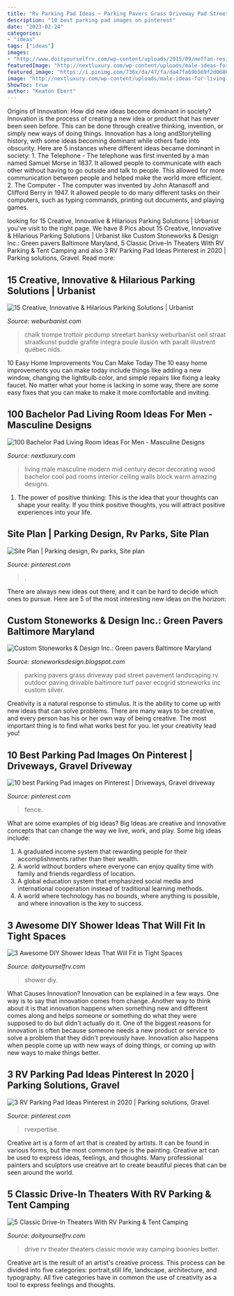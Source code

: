 ```yaml
---
title: "Rv Parking Pad Ideas ~ Parking Pavers Grass Driveway Pad Street Pavement Landscaping Rv Outdoor Paving Drivable Baltimore Turf Paver Ecogrid Stoneworks Inc Custom Silver"
description: "10 best parking pad images on pinterest"
date: "2023-02-24"
categories:
- "ideas"
tags: ["ideas"]
images:
- "http://www.doityourselfrv.com/wp-content/uploads/2015/09/meffan-residence-shower.jpg"
featuredImage: "http://nextluxury.com/wp-content/uploads/male-ideas-for-living-room.jpg"
featured_image: "https://i.pinimg.com/736x/da/47/fa/da47fa69b569f2d06805201445259816--fence.jpg"
image: "http://nextluxury.com/wp-content/uploads/male-ideas-for-living-room.jpg"
ShowToc: true
author: "Keaton Ebert"
---
```



Origins of Innovation: How did new ideas become dominant in society?
Innovation is the process of creating a new idea or product that has never been seen before. This can be done through creative thinking, invention, or simply new ways of doing things. Innovation has a long andStorytelling history, with some ideas becoming dominant while others fade into obscurity. Here are 5 instances where different ideas became dominant in society: 1. The Telephone - The telephone was first invented by a man named Samuel Morse in 1837. It allowed people to communicate with each other without having to go outside and talk to people. This allowed for more communication between people and helped make the world more efficient. 2. The Computer - The computer was invented by John Atanasoff and Clifford Berry in 1947. It allowed people to do many different tasks on their computers, such as typing commands, printing out documents, and playing games.

	

		
looking for 15 Creative, Innovative &amp; Hilarious Parking Solutions | Urbanist you've visit to the right page. We have 8 Pics about 15 Creative, Innovative &amp; Hilarious Parking Solutions | Urbanist like Custom Stoneworks &amp; Design Inc.: Green pavers Baltimore Maryland, 5 Classic Drive-In Theaters With RV Parking &amp; Tent Camping and also 3 RV Parking Pad Ideas Pinterest in 2020 | Parking solutions, Gravel. Read more:
		
    
## 15 Creative, Innovative &amp; Hilarious Parking Solutions | Urbanist

<img loading=lazy src="https://weburbanist.com/wp-content/uploads/2009/01/parking_9.jpg" onerror="this.onerror=null;this.src='https://tse1.mm.bing.net/th?id=OIP.f0nNHycG8OUXSSqySmjwlAHaKh&amp;pid=15.1';" alt="15 Creative, Innovative &amp; Hilarious Parking Solutions | Urbanist">

_Source: weburbanist.com_

>chalk trompe trottoir picdump streetart banksy weburbanist oeil straat straatkunst puddle grafite integra poule ilusión wth paraît illustrent québec nids. 

	

10 Easy Home Improvements You Can Make Today
The 10 easy home improvements you can make today include things like adding a new window, changing the lightbulb color, and simple repairs like fixing a leaky faucet. No matter what your home is lacking in some way, there are some easy fixes that you can make to make it more comfortable and inviting.

    
## 100 Bachelor Pad Living Room Ideas For Men - Masculine Designs

<img loading=lazy src="http://nextluxury.com/wp-content/uploads/male-ideas-for-living-room.jpg" onerror="this.onerror=null;this.src='https://tse4.mm.bing.net/th?id=OIP.QF1KNP8Jm3K9Av4mY7tnaQAAAA&amp;pid=15.1';" alt="100 Bachelor Pad Living Room Ideas For Men - Masculine Designs">

_Source: nextluxury.com_

>living male masculine modern mid century decor decorating wood bachelor cool pad rooms interior ceiling walls block warm amazing designs. 

	

1. The power of positive thinking: This is the idea that your thoughts can shape your reality. If you think positive thoughts, you will attract positive experiences into your life.

    
## Site Plan | Parking Design, Rv Parks, Site Plan

<img loading=lazy src="https://i.pinimg.com/736x/a9/02/dc/a902dc008f378e342365adf58442472c--site-plans-rv.jpg" onerror="this.onerror=null;this.src='https://tse4.mm.bing.net/th?id=OIP.0voNHpssusEkiQZSPJXA5gHaFu&amp;pid=15.1';" alt="Site Plan | Parking design, Rv parks, Site plan">

_Source: pinterest.com_

>. 

	

There are always new ideas out there, and it can be hard to decide which ones to pursue. Here are 5 of the most interesting new ideas on the horizon: 

    
## Custom Stoneworks &amp; Design Inc.: Green Pavers Baltimore Maryland

<img loading=lazy src="http://2.bp.blogspot.com/-TFrGfp59Le0/VIEIWIAog2I/AAAAAAAADX0/N4TAMnkE8zE/s1600/GREEN%2BPAVERS%2BOFF%2BSTREET%2BPARKING.jpg" onerror="this.onerror=null;this.src='https://tse2.mm.bing.net/th?id=OIP.cWujiyqFF25RDO1TZimsOAHaJ4&amp;pid=15.1';" alt="Custom Stoneworks &amp; Design Inc.: Green pavers Baltimore Maryland">

_Source: stoneworksdesign.blogspot.com_

>parking pavers grass driveway pad street pavement landscaping rv outdoor paving drivable baltimore turf paver ecogrid stoneworks inc custom silver. 

	

Creativity is a natural response to stimulus. It is the ability to come up with new ideas that can solve problems. There are many ways to be creative, and every person has his or her own way of being creative. The most important thing is to find what works best for you. let your creativity lead you!

    
## 10 Best Parking Pad Images On Pinterest | Driveways, Gravel Driveway

<img loading=lazy src="https://i.pinimg.com/736x/da/47/fa/da47fa69b569f2d06805201445259816--fence.jpg" onerror="this.onerror=null;this.src='https://tse4.mm.bing.net/th?id=OIP.0e1kYxvc0IK_0AgqQmp4XgDYEg&amp;pid=15.1';" alt="10 best Parking Pad images on Pinterest | Driveways, Gravel driveway">

_Source: pinterest.com_

>fence. 

	

What are some examples of big ideas?
Big Ideas are creative and innovative concepts that can change the way we live, work, and play. Some big ideas include: 
1. A graduated income system that rewarding people for their accomplishments rather than their wealth.
2. A world without borders where everyone can enjoy quality time with family and friends regardless of location.
3. A global education system that emphasized social media and international cooperation instead of traditional learning methods.
4. A world where technology has no bounds, where anything is possible, and where innovation is the key to success.

    
## 3 Awesome DIY Shower Ideas That Will Fit In Tight Spaces

<img loading=lazy src="http://www.doityourselfrv.com/wp-content/uploads/2015/09/meffan-residence-shower.jpg" onerror="this.onerror=null;this.src='https://tse4.mm.bing.net/th?id=OIP.zNNVkl4RIqmCZbTUDN6ozwHaIq&amp;pid=15.1';" alt="3 Awesome DIY Shower Ideas That Will Fit in Tight Spaces">

_Source: doityourselfrv.com_

>shower diy. 

	

What Causes Innovation?
Innovation can be explained in a few ways. One way is to say that innovation comes from change. Another way to think about it is that innovation happens when something new and different comes along and helps someone or something do what they were supposed to do but didn't actually do it. 
One of the biggest reasons for innovation is often because someone needs a new product or service to solve a problem that they didn't previously have. Innovation also happens when people come up with new ways of doing things, or coming up with new ways to make things better.

    
## 3 RV Parking Pad Ideas Pinterest In 2020 | Parking Solutions, Gravel

<img loading=lazy src="https://i.pinimg.com/originals/b4/1f/90/b41f907c5554eda7ac4441f258a3fa57.png" onerror="this.onerror=null;this.src='https://tse1.mm.bing.net/th?id=OIP.YLm_VaV7QJLt4nyr0bI5ygHaLG&amp;pid=15.1';" alt="3 RV Parking Pad Ideas Pinterest in 2020 | Parking solutions, Gravel">

_Source: pinterest.com_

>rvexpertise. 

	

Creative art is a form of art that is created by artists. It can be found in various forms, but the most common type is the painting. Creative art can be used to express ideas, feelings, and thoughts. Many professional painters and sculptors use creative art to create beautiful pieces that can be seen around the world.

    
## 5 Classic Drive-In Theaters With RV Parking &amp; Tent Camping

<img loading=lazy src="http://www.doityourselfrv.com/wp-content/uploads/2018/05/long-prairie-drive-in-RV.jpg" onerror="this.onerror=null;this.src='https://tse3.mm.bing.net/th?id=OIP.1Ooq9Q1r7dH1G9JwRQPWvgHaE8&amp;pid=15.1';" alt="5 Classic Drive-In Theaters With RV Parking &amp; Tent Camping">

_Source: doityourselfrv.com_

>drive rv theater theaters classic movie way camping boonies better. 

	

Creative art is the result of an artist's creative process. This process can be divided into five categories: portrait,still life, landscape, architecture, and typography. All five categories have in common the use of creativity as a tool to express feelings and thoughts.

